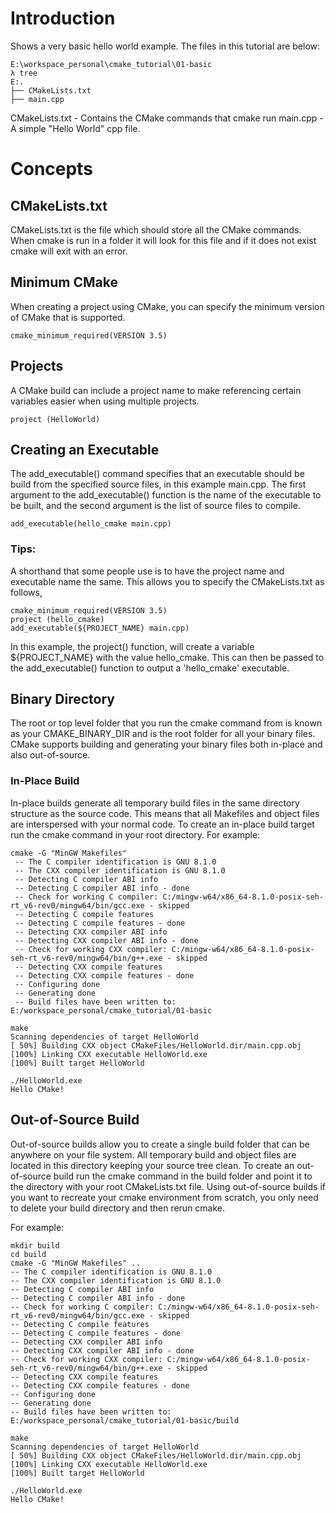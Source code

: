 # Introduction

Shows a very basic hello world example.
The files in this tutorial are below:

```
E:\workspace_personal\cmake_tutorial\01-basic 
λ tree
E:.
├── CMakeLists.txt
├── main.cpp
```

CMakeLists.txt - Contains the CMake commands that cmake run
main.cpp - A simple "Hello World" cpp file.

# Concepts

## CMakeLists.txt

CMakeLists.txt is the file which should store all the CMake commands. When cmake is run in 
a folder it will look for this file and if it does not exist cmake will exit with an error.

## Minimum CMake

When creating a project using CMake, you can specify the minimum 
version of CMake that is supported.

```
cmake_minimum_required(VERSION 3.5)
```

## Projects

A CMake build can include a project name to make referencing 
certain variables easier when using multiple projects.

```
project (HelloWorld)
```

## Creating an Executable
The add_executable() command specifies that an executable should be build from
 the specified source files, in this example main.cpp. 
 The first argument to the add_executable() function is the name of the executable to be built,
  and the second argument is the list of source files to compile.

```
add_executable(hello_cmake main.cpp)
```

### Tips:
A shorthand that some people use is to have the project name and executable name the same. 
This allows you to specify the CMakeLists.txt as follows,
```
cmake_minimum_required(VERSION 3.5)
project (hello_cmake)
add_executable(${PROJECT_NAME} main.cpp)
```
In this example, the project() function, will create a variable ${PROJECT_NAME}
with the value hello_cmake. This can then be passed to the add_executable() function 
to output a 'hello_cmake' executable.


## Binary Directory
The root or top level folder that you run the cmake command from is known as your 
CMAKE_BINARY_DIR and is the root folder for all your binary files. CMake supports building 
and generating your binary files both in-place and also out-of-source.

### In-Place Build
In-place builds generate all temporary build files in the same directory structure as the
 source code.
This means that all Makefiles and object files are interspersed with your normal code.
 To create an in-place build target run the cmake command in your root directory. 
 For example:

```
cmake -G "MinGW Makefiles"
 -- The C compiler identification is GNU 8.1.0
 -- The CXX compiler identification is GNU 8.1.0
 -- Detecting C compiler ABI info
 -- Detecting C compiler ABI info - done
 -- Check for working C compiler: C:/mingw-w64/x86_64-8.1.0-posix-seh-rt_v6-rev0/mingw64/bin/gcc.exe - skipped
 -- Detecting C compile features
 -- Detecting C compile features - done
 -- Detecting CXX compiler ABI info
 -- Detecting CXX compiler ABI info - done
 -- Check for working CXX compiler: C:/mingw-w64/x86_64-8.1.0-posix-seh-rt_v6-rev0/mingw64/bin/g++.exe - skipped
 -- Detecting CXX compile features
 -- Detecting CXX compile features - done
 -- Configuring done
 -- Generating done
 -- Build files have been written to: E:/workspace_personal/cmake_tutorial/01-basic

make 
Scanning dependencies of target HelloWorld
[ 50%] Building CXX object CMakeFiles/HelloWorld.dir/main.cpp.obj
[100%] Linking CXX executable HelloWorld.exe
[100%] Built target HelloWorld

./HelloWorld.exe
Hello CMake!
```

## Out-of-Source Build
Out-of-source builds allow you to create a single build folder that can be anywhere on your file system. All temporary build and object files are located in this directory keeping your source tree clean. To create an out-of-source build run the cmake command in the build folder and point it to the directory with your root CMakeLists.txt file. Using out-of-source builds if you want to recreate your cmake environment from scratch, you only need to delete your build directory and then rerun cmake.

For example:
```
mkdir build
cd build
cmake -G "MinGW Makefiles" ..
-- The C compiler identification is GNU 8.1.0
-- The CXX compiler identification is GNU 8.1.0
-- Detecting C compiler ABI info
-- Detecting C compiler ABI info - done
-- Check for working C compiler: C:/mingw-w64/x86_64-8.1.0-posix-seh-rt_v6-rev0/mingw64/bin/gcc.exe - skipped
-- Detecting C compile features
-- Detecting C compile features - done
-- Detecting CXX compiler ABI info
-- Detecting CXX compiler ABI info - done
-- Check for working CXX compiler: C:/mingw-w64/x86_64-8.1.0-posix-seh-rt_v6-rev0/mingw64/bin/g++.exe - skipped
-- Detecting CXX compile features
-- Detecting CXX compile features - done
-- Configuring done
-- Generating done
-- Build files have been written to: E:/workspace_personal/cmake_tutorial/01-basic/build

make
Scanning dependencies of target HelloWorld
[ 50%] Building CXX object CMakeFiles/HelloWorld.dir/main.cpp.obj
[100%] Linking CXX executable HelloWorld.exe
[100%] Built target HelloWorld

./HelloWorld.exe
Hello CMake!

```
